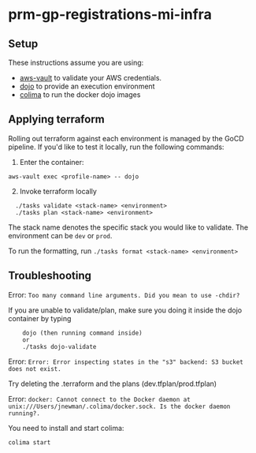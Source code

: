 # prm-gp-registrations-mi-infra

## Setup

These instructions assume you are using:

- [aws-vault](https://github.com/99designs/aws-vault) to validate your AWS credentials.
- [dojo](https://github.com/kudulab/dojo) to provide an execution environment
- [colima](https://github.com/abiosoft/colima) to run the docker dojo images

## Applying terraform

Rolling out terraform against each environment is managed by the GoCD pipeline. If you'd like to test it locally, run the following commands:

1. Enter the container:

`aws-vault exec <profile-name> -- dojo`


2. Invoke terraform locally

```
  ./tasks validate <stack-name> <environment>
  ./tasks plan <stack-name> <environment>
```

The stack name denotes the specific stack you would like to validate.
The environment can be `dev` or `prod`.

To run the formatting, run `./tasks format <stack-name> <environment>`

## Troubleshooting
Error: `Too many command line arguments. Did you mean to use -chdir?`

If you are unable to validate/plan, make sure you doing it inside the dojo container by typing
```
    dojo (then running command inside)
    or
    ./tasks dojo-validate

```

Error: `Error: Error inspecting states in the "s3" backend:
S3 bucket does not exist.`

Try deleting the .terraform and the plans (dev.tfplan/prod.tfplan)


Error: `docker: Cannot connect to the Docker daemon at unix:///Users/jnewman/.colima/docker.sock. Is the docker daemon running?.`

You need to install and start colima:
```
colima start
```
